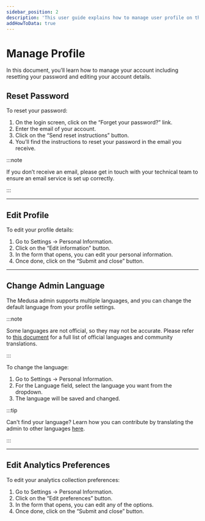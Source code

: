 ```yaml
---
sidebar_position: 2
description: 'This user guide explains how to manage user profile on the Medusa admin. Learn how to edit a user profile and reset user password.'
addHowToData: true
---
```


# Manage Profile

In this document, you’ll learn how to manage your account including resetting your password and editing your account details.

## Reset Password

To reset your password:

1. On the login screen, click on the “Forget your password?” link.
2. Enter the email of your account.
3. Click on the “Send reset instructions” button.
4. You’ll find the instructions to reset your password in the email you receive.

:::note

If you don’t receive an email, please get in touch with your technical team to ensure an email service is set up correctly.

:::

---

## Edit Profile

To edit your profile details:

1. Go to Settings → Personal Information.
2. Click on the “Edit information” button.
3. In the form that opens, you can edit your personal information.
4. Once done, click on the “Submit and close” button.

---

## Change Admin Language

The Medusa admin supports multiple languages, and you can change the default language from your profile settings.

:::note

Some languages are not official, so they may not be accurate. Please refer to [this document](../tips/languages.md) for a full list of official languages and community translations.

:::

To change the language:

1. Go to Settings → Personal Information.
2. For the Language field, select the language you want from the dropdown.
3. The language will be saved and changed.

:::tip

Can't find your language? Learn how you can contribute by translating the admin to other languages [here](../../contribution/admin-translations.md).

:::

---

## Edit Analytics Preferences

To edit your analytics collection preferences:

1. Go to Settings → Personal Information.
2. Click on the “Edit preferences” button.
3. In the form that opens, you can edit any of the options.
4. Once done, click on the “Submit and close” button.
